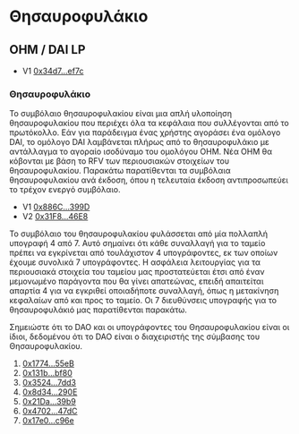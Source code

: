 # Θησαυροφυλάκιο

## OHM / DAI LP <a href="#ohm-dai-lp" id="ohm-dai-lp"></a>

* V1 [0x34d7...ef7c](https://etherscan.io/address/0x34d7d7Aaf50AD4944B70B320aCB24C95fa2def7c)​

### Θησαυροφυλάκιο&#x20;

Το συμβόλαιο θησαυροφυλακίου είναι μια απλή υλοποίηση θησαυροφυλακίου που περιέχει όλα τα κεφάλαια που συλλέγονται από το πρωτόκολλο. Εάν για παράδειγμα ένας χρήστης αγοράσει ένα ομόλογο DAI, το ομόλογο DAI λαμβάνεται πλήρως από το θησαυροφυλάκιο με αντάλλαγμα το αγοραίο ισοδύναμο του ομολόγου OHM. Νέα OHM θα κόβονται με βάση το RFV των περιουσιακών στοιχείων του θησαυροφυλακίου. Παρακάτω παρατίθενται τα συμβόλαια θησαυροφυλακίου ανά έκδοση, όπου η τελευταία έκδοση αντιπροσωπεύει το τρέχον ενεργό συμβόλαιο.&#x20;

* V1 [0x886C...399D](https://etherscan.io/address/0x886CE997aa9ee4F8c2282E182aB72A705762399D)
* V2 [0x31F8...46E8](https://etherscan.io/address/0x31F8Cc382c9898b273eff4e0b7626a6987C846E8)

Το συμβόλαιο του θησαυροφυλακίου φυλάσσεται από μία πολλαπλή υπογραφή 4 από 7. Αυτό σημαίνει ότι κάθε συναλλαγή για το ταμείο πρέπει να εγκρίνεται από τουλάχιστον 4 υπογράφοντες, εκ των οποίων έχουμε συνολικά 7 υπογράφοντες. Η ασφάλεια λειτουργίας για τα περιουσιακά στοιχεία του ταμείου μας προστατεύεται έτσι από έναν μεμονωμένο παράγοντα που θα γίνει απατεώνας, επειδή απαιτείται απαρτία 4 για να εγκριθεί οποιαδήποτε συναλλαγή, όπως η μετακίνηση κεφαλαίων από και προς το ταμείο. Οι 7 διευθύνσεις υπογραφής για το θησαυροφυλάκιό μας παρατίθενται παρακάτω.

Σημειώστε ότι το DAO και οι υπογράφοντες του Θησαυροφυλακίου είναι οι ίδιοι, δεδομένου ότι το DAO είναι ο διαχειριστής της σύμβασης του Θησαυροφυλακίου.

1. [0x1774...55eB](https://etherscan.io/address/0x1774B6106d7E969d467396a5e90089FeaD6E55eB)
2. [0x131b...bf80](https://etherscan.io/address/0x131bd1A2827ccEb2945B2e3B91Ee1Bf736cCbf80)
3. [0x3524...7dd3](https://etherscan.io/address/0x3524c03D39A13D51485419A17586286A6b617dd3)
4. [0x8d34...290E](https://etherscan.io/address/0x8d34EA6fb1Ed6B60F94ac6CD01dD1181ef12290E)
5. [0x21Da...39b9](https://etherscan.io/address/0x21Daa251F1eE3ebEB3F2C25BC262de56C9A639b9)
6. [0x4702...47dC](https://etherscan.io/address/0x4702D39c499236A43654c54783c3f24830E247dC)
7. [0x17e0...c96e](https://etherscan.io/address/0x17e06ce6914E3969f7BD37D8b2a563890cA1c96e)
